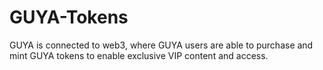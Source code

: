 # GUYA-Tokens
GUYA is connected to web3, where GUYA users are able to purchase and mint GUYA tokens to enable exclusive VIP content and access.
